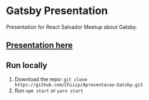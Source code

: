 # Gatsby Presentation

Presentation for React Salvador Meetup about Gatsby.

## [Presentation here](https://chiiip.github.io/Apresentacao-Gatsby/#0)

## Run locally

1. Download the repo: `git clone https://github.com/Chiiip/Apresentacao-Gatsby.git`
2. Run `npm start` or `yarn start`
